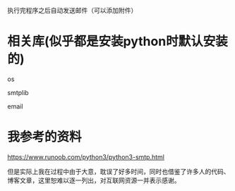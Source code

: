 执行完程序之后自动发送邮件（可以添加附件）

# 相关库(似乎都是安装python时默认安装的)
os

smtplib

email

# 我参考的资料

https://www.runoob.com/python3/python3-smtp.html

但是实际上我在过程中由于大意，耽误了好多时间，同时也借鉴了许多人的代码、博客文章，这里恕难以逐一列出，对互联网资源一并表示感谢。
